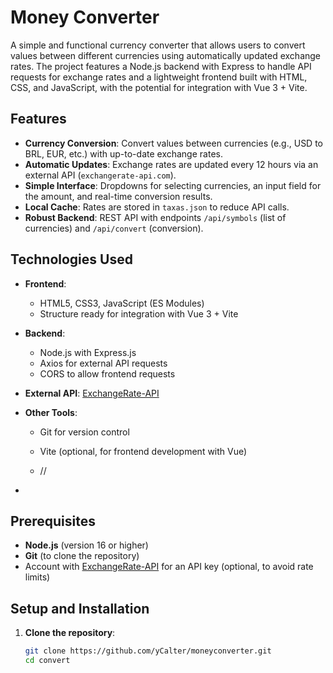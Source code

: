 # Money Converter

A simple and functional currency converter that allows users to convert values between different currencies using automatically updated exchange rates. The project features a Node.js backend with Express to handle API requests for exchange rates and a lightweight frontend built with HTML, CSS, and JavaScript, with the potential for integration with Vue 3 + Vite.

## Features

- **Currency Conversion**: Convert values between currencies (e.g., USD to BRL, EUR, etc.) with up-to-date exchange rates.
- **Automatic Updates**: Exchange rates are updated every 12 hours via an external API (`exchangerate-api.com`).
- **Simple Interface**: Dropdowns for selecting currencies, an input field for the amount, and real-time conversion results.
- **Local Cache**: Rates are stored in `taxas.json` to reduce API calls.
- **Robust Backend**: REST API with endpoints `/api/symbols` (list of currencies) and `/api/convert` (conversion).

## Technologies Used

- **Frontend**:
  - HTML5, CSS3, JavaScript (ES Modules)
  - Structure ready for integration with Vue 3 + Vite
- **Backend**:
  - Node.js with Express.js
  - Axios for external API requests
  - CORS to allow frontend requests
- **External API**: [ExchangeRate-API](https://www.exchangerate-api.com)
- **Other Tools**:
  - Git for version control
  - Vite (optional, for frontend development with Vue)
 
  - //
 
- 
## Prerequisites

- **Node.js** (version 16 or higher)
- **Git** (to clone the repository)
- Account with [ExchangeRate-API](https://www.exchangerate-api.com) for an API key (optional, to avoid rate limits)

## Setup and Installation

1. **Clone the repository**:
   ```bash
   git clone https://github.com/yCalter/moneyconverter.git
   cd convert
   
